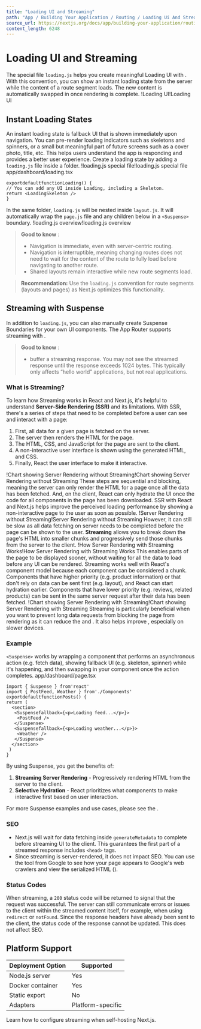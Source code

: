 ```yaml
---
title: "Loading UI and Streaming"
path: "App / Building Your Application / Routing / Loading Ui And Streaming"
source_url: https://nextjs.org/docs/app/building-your-application/routing/loading-ui-and-streaming
content_length: 6248
---
```


# Loading UI and Streaming
The special file `loading.js` helps you create meaningful Loading UI with . With this convention, you can show an instant loading state from the server while the content of a route segment loads. The new content is automatically swapped in once rendering is complete.
!Loading UI!Loading UI
## Instant Loading States
An instant loading state is fallback UI that is shown immediately upon navigation. You can pre-render loading indicators such as skeletons and spinners, or a small but meaningful part of future screens such as a cover photo, title, etc. This helps users understand the app is responding and provides a better user experience.
Create a loading state by adding a `loading.js` file inside a folder.
!loading.js special file!loading.js special file
app/dashboard/loading.tsx
```
exportdefaultfunctionLoading() {
// You can add any UI inside Loading, including a Skeleton.
return <LoadingSkeleton />
}
```

In the same folder, `loading.js` will be nested inside `layout.js`. It will automatically wrap the `page.js` file and any children below in a `<Suspense>` boundary.
!loading.js overview!loading.js overview
> **Good to know** :
>   * Navigation is immediate, even with server-centric routing.
>   * Navigation is interruptible, meaning changing routes does not need to wait for the content of the route to fully load before navigating to another route.
>   * Shared layouts remain interactive while new route segments load.
> 

> **Recommendation:** Use the `loading.js` convention for route segments (layouts and pages) as Next.js optimizes this functionality.
## Streaming with Suspense
In addition to `loading.js`, you can also manually create Suspense Boundaries for your own UI components. The App Router supports streaming with .
> **Good to know** :
>   * buffer a streaming response. You may not see the streamed response until the response exceeds 1024 bytes. This typically only affects “hello world” applications, but not real applications.
> 

### What is Streaming?
To learn how Streaming works in React and Next.js, it's helpful to understand **Server-Side Rendering (SSR)** and its limitations.
With SSR, there's a series of steps that need to be completed before a user can see and interact with a page:
  1. First, all data for a given page is fetched on the server.
  2. The server then renders the HTML for the page.
  3. The HTML, CSS, and JavaScript for the page are sent to the client.
  4. A non-interactive user interface is shown using the generated HTML, and CSS.
  5. Finally, React the user interface to make it interactive.

!Chart showing Server Rendering without Streaming!Chart showing Server Rendering without Streaming
These steps are sequential and blocking, meaning the server can only render the HTML for a page once all the data has been fetched. And, on the client, React can only hydrate the UI once the code for all components in the page has been downloaded.
SSR with React and Next.js helps improve the perceived loading performance by showing a non-interactive page to the user as soon as possible.
!Server Rendering without Streaming!Server Rendering without Streaming
However, it can still be slow as all data fetching on server needs to be completed before the page can be shown to the user.
**Streaming** allows you to break down the page's HTML into smaller chunks and progressively send those chunks from the server to the client.
!How Server Rendering with Streaming Works!How Server Rendering with Streaming Works
This enables parts of the page to be displayed sooner, without waiting for all the data to load before any UI can be rendered.
Streaming works well with React's component model because each component can be considered a chunk. Components that have higher priority (e.g. product information) or that don't rely on data can be sent first (e.g. layout), and React can start hydration earlier. Components that have lower priority (e.g. reviews, related products) can be sent in the same server request after their data has been fetched.
!Chart showing Server Rendering with Streaming!Chart showing Server Rendering with Streaming
Streaming is particularly beneficial when you want to prevent long data requests from blocking the page from rendering as it can reduce the and . It also helps improve , especially on slower devices.
### Example
`<Suspense>` works by wrapping a component that performs an asynchronous action (e.g. fetch data), showing fallback UI (e.g. skeleton, spinner) while it's happening, and then swapping in your component once the action completes.
app/dashboard/page.tsx
```
import { Suspense } from'react'
import { PostFeed, Weather } from'./Components'
exportdefaultfunctionPosts() {
return (
  <section>
   <Suspensefallback={<p>Loading feed...</p>}>
    <PostFeed />
   </Suspense>
   <Suspensefallback={<p>Loading weather...</p>}>
    <Weather />
   </Suspense>
  </section>
 )
}
```

By using Suspense, you get the benefits of:
  1. **Streaming Server Rendering** - Progressively rendering HTML from the server to the client.
  2. **Selective Hydration** - React prioritizes what components to make interactive first based on user interaction.


For more Suspense examples and use cases, please see the .
### SEO
  * Next.js will wait for data fetching inside `generateMetadata` to complete before streaming UI to the client. This guarantees the first part of a streamed response includes `<head>` tags.
  * Since streaming is server-rendered, it does not impact SEO. You can use the tool from Google to see how your page appears to Google's web crawlers and view the serialized HTML ().


### Status Codes
When streaming, a `200` status code will be returned to signal that the request was successful.
The server can still communicate errors or issues to the client within the streamed content itself, for example, when using `redirect` or `notFound`. Since the response headers have already been sent to the client, the status code of the response cannot be updated. This does not affect SEO.
## Platform Support
Deployment Option| Supported  
---|---  
Node.js server| Yes  
Docker container| Yes  
Static export| No  
Adapters| Platform-specific  
Learn how to configure streaming when self-hosting Next.js.

